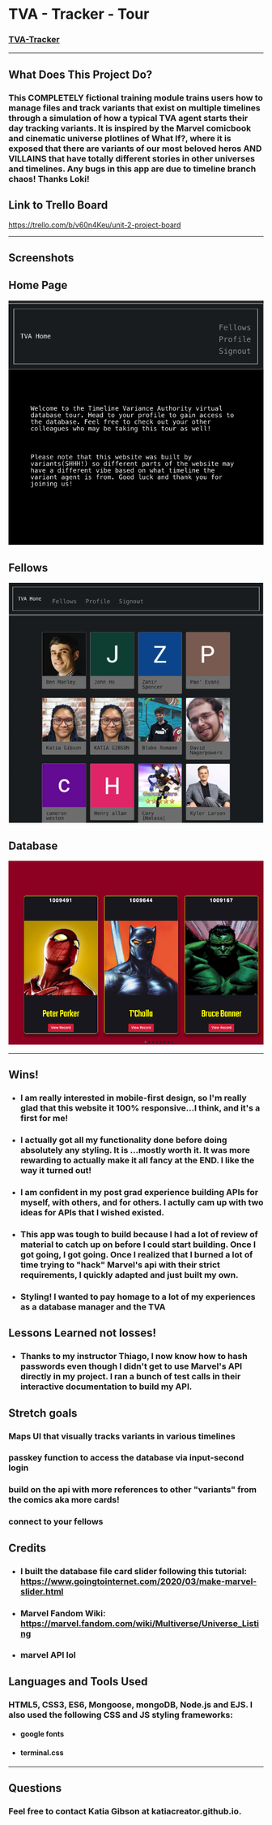 # TVA - Tracker - Tour
### [TVA-Tracker](https://tva-tracker.herokuapp.com/)
---
## What Does This Project Do?
### This COMPLETELY fictional training module trains users how to manage files and track variants that exist on multiple timelines through a simulation of how a typical TVA agent starts their day tracking variants. It is inspired by the Marvel comicbook and cinematic universe plotlines of What If?, where it is exposed that there are variants of our most beloved heros AND VILLAINS that have totally different stories in other universes and timelines. Any bugs in this app are due to timeline branch chaos! Thanks Loki!

## Link to Trello Board
https://trello.com/b/v60n4Keu/unit-2-project-board
****************************
## Screenshots

## Home Page
<img src="public/images/home.png" alt="home page" >


## Fellows
<img src="public/images/fellows.png" alt="fellows page" >

## Database
<img src="public/images/database file slider.png" alt="home page">

****************************
## Wins!
- ### I am really interested in mobile-first design, so I'm really glad that this website it 100% responsive...I think, and it's a first for me!
- ### I actually got all my functionality done before doing absolutely any styling. It is ...mostly worth it. It was more rewarding to actually make it all fancy at the END. I like the way it turned out!
- ### I am confident in my post grad experience building APIs for myself, with others, and for others. I actully cam up with two ideas for APIs that I wished existed.
- ### This app was tough to build because I had a lot of review of material to catch up on before I could start building. Once I got going, I got going. Once I realized that I burned a lot of time trying to "hack" Marvel's api with their strict requirements, I quickly adapted and just built my own. 
- ### Styling! I wanted to pay homage to a lot of my experiences as a database manager and the TVA


## Lessons Learned not losses!
- ### Thanks to my instructor Thiago, I now know how to hash passwords even though I didn't get to use Marvel's API directly in my project. I ran a bunch of test calls in their interactive documentation to build my API.  

## Stretch goals
### Maps UI that visually tracks variants in various timelines
### passkey function to access the database via input-second login
### build on the api with more references to other "variants" from the comics aka more cards!
### connect to your fellows
### 

## Credits
- ### I built the database file card slider following this tutorial: https://www.goingtointernet.com/2020/03/make-marvel-slider.html
- ### Marvel Fandom Wiki: https://marvel.fandom.com/wiki/Multiverse/Universe_Listing
- ### marvel API lol


## Languages and Tools Used
### HTML5, CSS3, ES6, Mongoose, mongoDB, Node.js and EJS. I also  used the following CSS and JS styling frameworks:

- #### google fonts
- #### terminal.css
___________________________
## Questions

### Feel free to contact Katia Gibson at katiacreator.github.io.


